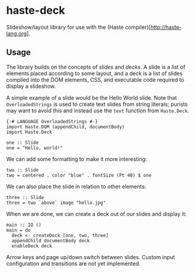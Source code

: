 haste-deck
==========

Slideshow/layout library for use with the
(Haste compiler)[http://haste-lang.org].

Usage
-----

The library builds on the concepts of *slides* and *decks*.
A slide is a list of elements placed according to some layout, and a deck is a
list of slides compiled into the DOM elements, CSS, and executable code
required to display a slideshow.

A simple example of a slide would be the Hello World slide.
Note that `OverloadedStrings` is used to create text slides from string
literals; purists may want to avoid this and instead use the `text` function
from `Haste.Deck`.

    {-# LANGUAGE OverloadedStrings #-}
    import Haste.DOM (appendChild, documentBody)
    import Haste.Deck

    one :: Slide
    one = "Hello, world!"

We can add some formatting to make it more interesting:

    two :: Slide
    two = centered . color "blue" . fontSize (Pt 48) $ one

We can also place the slide in relation to other elements:

    three :: Slide
    three = two `above` image "hello.jpg"

When we are done, we can create a deck out of our slides and display it:

    main :: IO ()
    main = do
      deck <- createDeck [one, two, three]
      appendChild documentBody deck
      enableDeck deck

Arrow keys and page up/down switch between slides.
Custom input configuration and transitions are not yet implemented.
